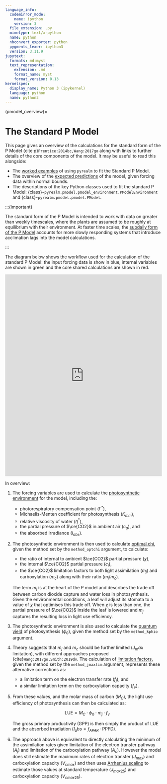 ```yaml
---
language_info:
  codemirror_mode:
    name: ipython
    version: 3
  file_extension: .py
  mimetype: text/x-python
  name: python
  nbconvert_exporter: python
  pygments_lexer: ipython3
  version: 3.11.9
jupytext:
  formats: md:myst
  text_representation:
    extension: .md
    format_name: myst
    format_version: 0.13
kernelspec:
  display_name: Python 3 (ipykernel)
  language: python
  name: python3
---
```


<!-- markdownlint-disable-next-line MD041 -->
(pmodel_overview)=

# The Standard P Model

This page gives an overview of the calculations for the standard form of the P Model
{cite:p}`Prentice:2014bc,Wang:2017go` along with links to further details of the core
components of the model. It may be useful to read this alongside:

* The [worked examples](worked_examples) of using `pyrealm` to fit the Standard P Model.
* The overview of the [expected predictions](./envt_variation_outputs.md) of the model,
  given forcing data within normal bounds.
* The descriptions of the key Python classes used to fit the standard P Model:
  {class}`~pyrealm.pmodel.pmodel_environment.PModelEnvironment` and
  {class}`~pyrealm.pmodel.pmodel.PModel`.

:::{important}

The standard form of the P Model is intended to work with data on greater than weekly
timescales, where the plants are assumed to be roughly at equilibrium with their
environment. At faster time scales, the [subdaily form of the P
Model](../subdaily_details/subdaily_overview.md) accounts for more slowly responding
systems that introduce acclimation lags into the model calculations.

:::

The diagram below shows the workflow used for the calculation of the standard P Model:
the input forcing data is show in blue, internal variables are shown in green and the
core shared calculations are shown in red.

<!-- markdownlint-disable MD033 -->
<!--
The iframe below is generated from the File > Embed menu in drawio. It has the
advantage of providing a zoomable cleaner interface for the diagram that supports
tooltips
-->

<iframe frameborder="0" style="width:100%;height:650px;" src="https://viewer.diagrams.net/?lightbox=0&highlight=0000ff&nav=1&title=pmodel.drawio&dark=auto#Uhttps%3A%2F%2Fraw.githubusercontent.com%2FImperialCollegeLondon%2Fpyrealm%2Fdevelop%2Fdocs%2Fsource%2Fusers%2Fpmodel%2Fpmodel_details%2Fpmodel.drawio"></iframe>

<!-- markdownlint-enable MD033 -->

In overview:

1. The forcing variables are used to calculate the [photosynthetic
  environment](../shared_components/photosynthetic_environment.md) for the model,
  including the:

    * photorespiratory compensation point ($\Gamma^*$),
    * Michaelis-Menten coefficient for photosynthesis ($K_{mm}$),
    * relative viscosity of water ($\eta^*$),
    * the partial pressure of $\ce{CO2}$ in ambient air ($c_a$), and
    * the absorbed irradiance ($I_{abs}$).

2. The photosynthetic environment is then used to calculate [optimal
   chi](../shared_components/optimal_chi.md), given the method set by the
   `method_optchi` argument, to calculate:

    * the ratio of internal to ambient $\ce{CO2}$ partial pressure ($\chi$),
    * the internal $\ce{CO2}$ partial pressure ($c_i$),
    * the $\ce{CO2}$ limitation factors to both light assimilation ($m_j$) and
      carboxylation ($m_c$) along with their ratio ($m_j / m_c$).

    The term $m_j$ is at the heart of the P model and describes the trade off between
    carbon dioxide capture and water loss in photosynthesis. Given the environmental
    conditions, a leaf will adjust its stomata to a value of $\chi$ that optimises this
    trade off. When $\chi$ is less than one, the partial pressure of $\ce{CO2}$ inside
    the leaf is lowered and $m_j$ captures the resulting loss in light use efficiency.

3. The photosynthetic environment is also used to calculate the [quantum
   yield](../shared_components/quantum_yield.md) of photosynthesis ($\phi_0$), given the
   method set by the `method_kphio` argument.

4. Theory suggests that $m_j$ and $m_c$ should be further limited ($J_max$ limitation),
   with different approaches proposed {cite}`Wang:2017go,Smith:2019dv`. The calculation
   of [limitation factors](../shared_components/jmax_limitation.md), given the
   method set by the `method_jmaxlim` argument, represents these alternative corrections
   as:

    * a limitation term on the electron transfer rate ($f_j$), and
    * a similar limitation term on the carboxylation capacity ($f_v$).

5. From these values, and the molar mass of carbon ($M_C$), the light use efficiency of
   photosynthesis can then be calculated as:

    $$
      \text{LUE} = M_C \cdot \phi_0 \cdot  m_j \cdot f_v
    $$

    The gross primary productivity (GPP) is then simply the product of LUE and the
    absorbed irradiation ($I_abs = f_{APAR} \cdot \text{PPFD}$).

6. The approach above is equivalent to directly calculating the minimum of the
   assimilation rates given limitation of the electron transfer pathway ($A_j$) and
   limitation of the carboxylation pathway ($A_c$). However the model does still
   estimate the maximum rates of electron transfer ($J_{max}$) and carboxylation
   capacity ($V_{cmax}$) and then uses [Arrhenius
   scaling](../shared_components/arrhenius.md) to estimate those values at standard
   temperature  ($J_{max25}$) and carboxylation
   capacity ($V_{cmax25}$).
